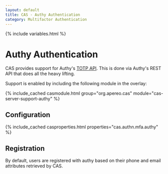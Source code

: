 ```yaml
---
layout: default
title: CAS - Authy Authentication
category: Multifactor Authentication
---
```


{% include variables.html %}

# Authy Authentication

CAS provides support for Authy's [TOTP API](https://www.twilio.com/docs/authy/api). This is done
via Authy's REST API that does all the heavy lifting.

Support is enabled by including the following module in the overlay:

{% include_cached casmodule.html group="org.apereo.cas" module="cas-server-support-authy" %}

## Configuration

{% include_cached casproperties.html properties="cas.authn.mfa.authy" %}

## Registration

By default, users are registered with authy based on their phone and email attributes retrieved by CAS.
